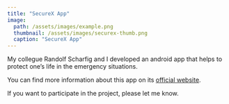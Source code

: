 ```yaml
---
title: "SecureX App"
image: 
  path: /assets/images/example.png
  thumbnail: /assets/images/securex-thumb.png
  caption: "SecureX App"
---
```


My collegue Randolf Scharfig and I developed an android app that helps 
to protect one’s life in the emergency situations.

You can find more information about this app on its 
[official website](http://www.securexapp.altervista.org).

If you want to participate in the project, please let me know.
